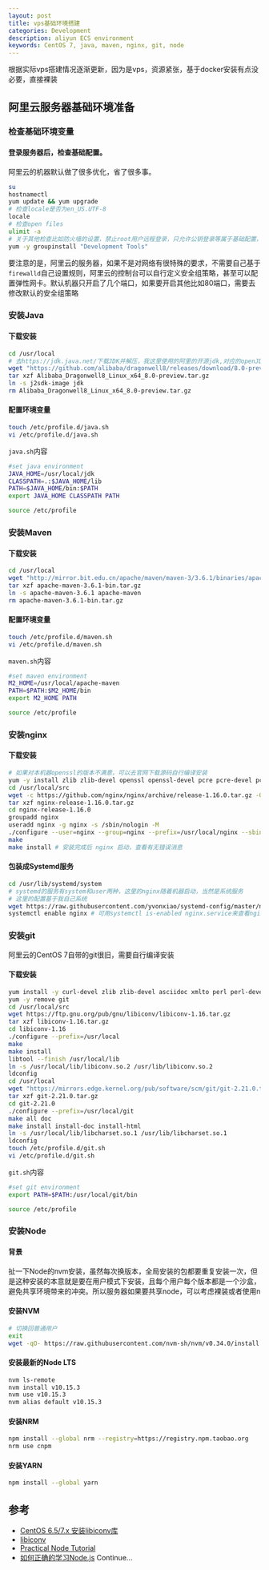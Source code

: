```yaml
---
layout: post
title: vps基础环境搭建
categories: Development
description: aliyun ECS environment
keywords: CentOS 7, java, maven, nginx, git, node
---
```


根据实际vps搭建情况逐渐更新，因为是vps，资源紧张，基于docker安装有点没必要，直接裸装

## 阿里云服务器基础环境准备

### 检查基础环境变量

#### 登录服务器后，检查基础配置。
阿里云的机器默认做了很多优化，省了很多事。
```Bash
su
hostnamectl
yum update && yum upgrade
# 检查locale是否为en_US.UTF-8
locale
# 检查open files
ulimit -a
# 关于其他检查比如防火墙的设置，禁止root用户远程登录，只允许公钥登录等属于基础配置，不进行赘述。
yum -y groupinstall "Development Tools"
```
要注意的是，阿里云的服务器，如果不是对网络有很特殊的要求，不需要自己基于`firewalld`自己设置规则，阿里云的控制台可以自行定义安全组策略，甚至可以配置弹性网卡。默认机器只开启了几个端口，如果要开启其他比如80端口，需要去修改默认的安全组策略

### 安装Java

#### 下载安装
```Bash
cd /usr/local
# 去https://jdk.java.net/下载JDK并解压，我这里使用的阿里的开源jdk,对应的openJDK8，更新的可以去自行下载安装
wget "https://github.com/alibaba/dragonwell8/releases/download/8.0-preview/Alibaba_Dragonwell8_Linux_x64_8.0-preview.tar.gz"
tar xzf Alibaba_Dragonwell8_Linux_x64_8.0-preview.tar.gz 
ln -s j2sdk-image jdk
rm Alibaba_Dragonwell8_Linux_x64_8.0-preview.tar.gz
```
#### 配置环境变量
```Bash
touch /etc/profile.d/java.sh
vi /etc/profile.d/java.sh
```
`java.sh`内容
```Bash
#set java environment
JAVA_HOME=/usr/local/jdk
CLASSPATH=.:$JAVA_HOME/lib
PATH=$JAVA_HOME/bin:$PATH
export JAVA_HOME CLASSPATH PATH
```
```Bash
source /etc/profile
```

### 安装Maven

#### 下载安装
```Bash
cd /usr/local
wget "http://mirror.bit.edu.cn/apache/maven/maven-3/3.6.1/binaries/apache-maven-3.6.1-bin.tar.gz"
tar xzf apache-maven-3.6.1-bin.tar.gz
ln -s apache-maven-3.6.1 apache-maven
rm apache-maven-3.6.1-bin.tar.gz
```
#### 配置环境变量
```Bash
touch /etc/profile.d/maven.sh
vi /etc/profile.d/maven.sh
```
`maven.sh`内容
```Bash
#set maven environment
M2_HOME=/usr/local/apache-maven
PATH=$PATH:$M2_HOME/bin
export M2_HOME PATH
```
```Bash
source /etc/profile
```

### 安装nginx

#### 下载安装
```Bash
# 如果对本机器openssl的版本不满意，可以去官网下载源码自行编译安装
yum -y install zlib zlib-devel openssl openssl-devel pcre pcre-devel pcre-lib
cd /usr/local/src
wget -c https://github.com/nginx/nginx/archive/release-1.16.0.tar.gz -O nginx-release-1.16.0.tar.gz
tar xzf nginx-release-1.16.0.tar.gz
cd nginx-release-1.16.0
groupadd nginx
useradd nginx -g nginx -s /sbin/nologin -M
./configure --user=nginx --group=nginx --prefix=/usr/local/nginx --sbin-path=/usr/sbin/nginx --conf-path=/etc/nginx/nginx.conf --error-log-path=/var/log/nginx/error.log --http-log-path=/var/log/nginx/access.log --pid-path=/var/run/nginx.pid --lock-path=/var/lock/subsys/nginx --with-http_gzip_static_module --with-http_realip_module --with-http_stub_status_module --with-http_ssl_module --with-http_addition_module --with-stream --with-stream_ssl_module --with-http_v2_module --with-threads
make
make install # 安装完成后 nginx 启动，查看有无错误消息
```
#### 包装成Systemd服务
```Bash
cd /usr/lib/systemd/system
# systemd的服务有system和user两种，这里的nginx随着机器启动，当然是系统服务
# 这里的配置基于我自己系统
wget https://raw.githubusercontent.com/yvonxiao/systemd-config/master/nginx.service
systemctl enable nginx # 可用systemctl is-enabled nginx.service来查看nginx服务
```

### 安装git

阿里云的CentOS 7自带的git很旧，需要自行编译安装
#### 下载安装
```Bash
yum install -y curl-devel zlib zlib-devel asciidoc xmlto perl perl-devel perl-CPAN cpio expat-devel gettext-devel autoconf tk perl-ExtUtils-MakeMaker
yum -y remove git
cd /usr/local/src
wget https://ftp.gnu.org/pub/gnu/libiconv/libiconv-1.16.tar.gz
tar xzf libiconv-1.16.tar.gz
cd libiconv-1.16
./configure --prefix=/usr/local
make
make install
libtool --finish /usr/local/lib
ln -s /usr/local/lib/libiconv.so.2 /usr/lib/libiconv.so.2
ldconfig
cd /usr/local
wget "https://mirrors.edge.kernel.org/pub/software/scm/git/git-2.21.0.tar.gz"
tar xzf git-2.21.0.tar.gz
cd git-2.21.0
./configure --prefix=/usr/local/git
make all doc
make install install-doc install-html
ln -s /usr/local/lib/libcharset.so.1 /usr/lib/libcharset.so.1
ldconfig
touch /etc/profile.d/git.sh
vi /etc/profile.d/git.sh
```
`git.sh`内容
```Bash
#set git environment
export PATH=$PATH:/usr/local/git/bin
```
```Bash
source /etc/profile
```

### 安装Node

#### 背景
扯一下Node的nvm安装，虽然每次换版本，全局安装的包都要重复安装一次，但是这种安装的本意就是要在用户模式下安装，且每个用户每个版本都是一个沙盒，避免共享环境带来的冲突。所以服务器如果要共享node，可以考虑裸装或者使用n
#### 安装NVM
```Bash
# 切换回普通用户
exit
wget -qO- https://raw.githubusercontent.com/nvm-sh/nvm/v0.34.0/install.sh | bash
```
#### 安装最新的Node LTS
```Bash
nvm ls-remote
nvm install v10.15.3
nvm use v10.15.3
nvm alias default v10.15.3
```
#### 安装NRM
```Bash
npm install --global nrm --registry=https://registry.npm.taobao.org
nrm use cnpm
```
#### 安装YARN
```Bash
npm install --global yarn
```

## 参考
* [CentOS 6.5/7.x 安装libiconv库](http://www.jyguagua.com/?p=3299)
* [libiconv](http://www.gnu.org/software/libiconv)
* [Practical Node Tutorial](https://github.com/dev-reading/practical-node-tutorial)
* [如何正确的学习Node.js](https://i5ting.github.io/How-to-learn-node-correctly/)
Continue...